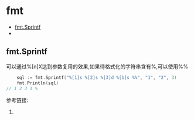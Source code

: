 # fmt

* [fmt.Sprintf](#fmt.Sprintf)
* [](#)


## fmt.Sprintf

可以通过%[n]X达到参数复用的效果,如果待格式化的字符串含有%,可以使用%%

```go
	sql := fmt.Sprintf("%[1]s %[2]s %[3]d %[1]s %%", "1", "2", 3)
	fmt.Println(sql)
// 1 2 3 1 %
```


参考链接:

1. []()
